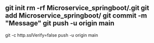 git init
rm -rf Microservice_springboot/.git
git add Microservice_springboot/
git commit -m "Message"
git push -u origin main
------------------------

git -c http.sslVerify=false push -u origin main
